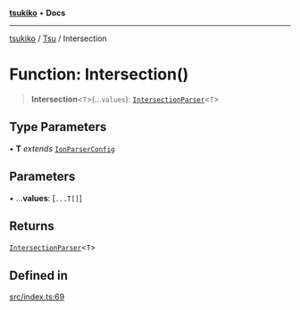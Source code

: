 [**tsukiko**](../../../README.md) • **Docs**

***

[tsukiko](../../../README.md) / [Tsu](../README.md) / Intersection

# Function: Intersection()

> **Intersection**\<`T`\>(...`values`): [`IntersectionParser`](../../../classes/IntersectionParser.md)\<`T`\>

## Type Parameters

• **T** *extends* [`IonParserConfig`](../../../type-aliases/IonParserConfig.md)

## Parameters

• ...**values**: [`...T[]`]

## Returns

[`IntersectionParser`](../../../classes/IntersectionParser.md)\<`T`\>

## Defined in

[src/index.ts:69](https://github.com/BIYUEHU/tsukiko/blob/aa7a414bb89555b3910dd9d229f505891bded4ee/src/index.ts#L69)
